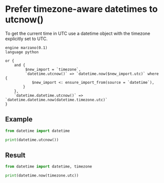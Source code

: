 # Prefer timezone-aware datetimes to utcnow()

To get the current time in UTC use a datetime object with the timezone explicitly set to UTC.

```grit
engine marzano(0.1)
language python

or {
    and {
         $new_import = `timezone`,
         `datetime.utcnow()` => `datetime.now($new_import.utc)` where {
            $new_import <: ensure_import_from(source = `datetime`),
        }
    },
    `datetime.datetime.utcnow()` => `datetime.datetime.now(datetime.timezone.utc)`
}

```
## Example

```python
from datetime import datetime

print(datetime.utcnow())
```

## Result

```python
from datetime import datetime, timezone

print(datetime.now(timezone.utc))
```
